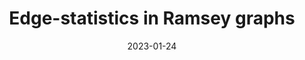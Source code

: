 ---
title: Edge-statistics in Ramsey graphs
date: 2023-01-24
status:
notes: 01-24-23-sem.pdf
code:
site:
paper: 
presenters: Matthew Kwan
series: Combinatorics 
---
